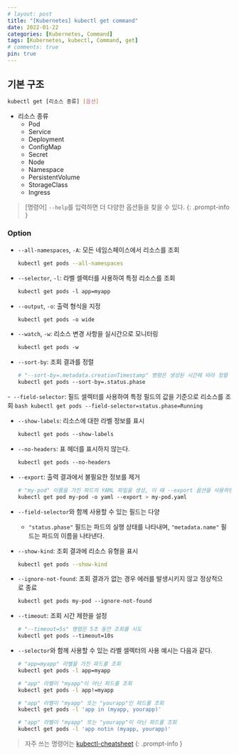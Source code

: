```yaml
---
# layout: post
title: "[Kubernetes] kubectl get command"
date: 2022-01-22
categories: [Kubernetes, Command]
tags: [Kubernetes, kubectl, Command, get]
# comments: true
pin: true
---
```


## 기본 구조

```bash
kubectl get [리소스 종류] [옵션]
```

- 리소스 종류
    - Pod
    - Service
    - Deployment
    - ConfigMap
    - Secret
    - Node
    - Namespace
    - PersistentVolume
    - StorageClass
    - Ingress

> [명령어] `--help`를 입력하면 더 다양한 옵션들을 찾을 수 있다.
{: .prompt-info }

### Option

- `--all-namespaces`, `-A`: 모든 네임스페이스에서 리소스를 조회
    ```bash
    kubectl get pods --all-namespaces
    ```

- `--selector`, `-l`: 라벨 셀렉터를 사용하여 특정 리소스를 조회
    ```bash
    kubectl get pods -l app=myapp
    ```

- `--output`, `-o`: 출력 형식을 지정
    ```bash
    kubectl get pods -o wide
    ```

- `--watch`, `-w`: 리소스 변경 사항을 실시간으로 모니터링
    ```bash
    kubectl get pods -w
    ```

- `--sort-by`: 조회 결과를 정렬
    ```bash
    # "--sort-by=.metadata.creationTimestamp" 명령은 생성된 시간에 따라 정렬
    kubectl get pods --sort-by=.status.phase
    ```

-` --field-selector`: 필드 셀렉터를 사용하여 특정 필드의 값을 기준으로 리소스를 조회
    ```bash
    kubectl get pods --field-selector=status.phase=Running
    ```

- `--show-labels`: 리소스에 대한 라벨 정보를 표시
    ```bash
    kubectl get pods --show-labels
    ```

- `--no-headers`: 표 헤더를 표시하지 않는다.
    ```bash
    kubectl get pods --no-headers
    ```

- `--export`: 출력 결과에서 불필요한 정보를 제거
    ```bash
    # "my-pod" 이름을 가진 파드의 YAML 파일을 생성, 이 때 --export 옵션을 사용하면 출력 결과에서 상태 및 메타데이터와 같은 불필요한 정보가 제거
    kubectl get pod my-pod -o yaml --export > my-pod.yaml
    ```

- `--field-selector`와 함께 사용할 수 있는 필드는 다양
    - `"status.phase"` 필드는 파드의 실행 상태를 나타내며, `"metadata.name"` 필드는 파드의 이름을 나타낸다.

- `--show-kind`: 조회 결과에 리소스 유형을 표시
    ```bash
    kubectl get pods --show-kind
    ```

- `--ignore-not-found`: 조회 결과가 없는 경우 에러를 발생시키지 않고 정상적으로 종료
    ```bash
    kubectl get pods my-pod --ignore-not-found
    ```

- `--timeout`: 조회 시간 제한을 설정
    ```bash
    # "--timeout=5s" 명령은 5초 동안 조회를 시도
    kubectl get pods --timeout=10s
    ```

- `--selector`와 함께 사용할 수 있는 라벨 셀렉터의 사용 예시는 다음과 같다.
    ```bash
    # "app=myapp" 라벨을 가진 파드를 조회
    kubectl get pods -l app=myapp

    # "app" 라벨이 "myapp"이 아닌 파드를 조회
    kubectl get pods -l app!=myapp

    # "app" 라벨이 "myapp" 또는 "yourapp"인 파드를 조회
    kubectl get pods -l 'app in (myapp, yourapp)'

    # "app" 라벨이 "myapp" 또는 "yourapp"이 아닌 파드를 조회
    kubectl get pods -l 'app notin (myapp, yourapp)'
    ```

> 자주 쓰는 명령어는 [kubectl-cheatsheet](https://kubernetes.io/docs/reference/kubectl/cheatsheet/)
{: .prompt-info }